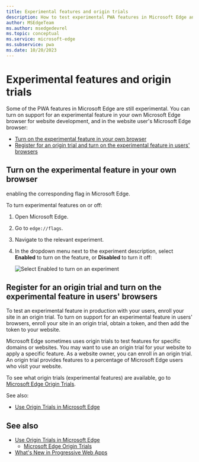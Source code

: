 ```yaml
---
title: Experimental features and origin trials
description: How to test experimental PWA features in Microsoft Edge and enroll your site in origin trials to use these features in production with your users.
author: MSEdgeTeam
ms.author: msedgedevrel
ms.topic: conceptual
ms.service: microsoft-edge
ms.subservice: pwa
ms.date: 10/20/2023
---
```

# Experimental features and origin trials

Some of the PWA features in Microsoft Edge are still experimental.  You can turn on support for an experimental feature in your own Microsoft Edge browser for website development, and in the website user's Microsoft Edge browser:

* [Turn on the experimental feature in your own browser](#turn-on-the-experimental-feature-in-your-own-browser)
* [Register for an origin trial and turn on the experimental feature in users' browsers](#register-for-an-origin-trial-and-turn-on-the-experimental-feature-in-users-browsers)


<!-- ====================================================================== -->
## Turn on the experimental feature in your own browser

enabling the corresponding flag in Microsoft Edge.

To turn experimental features on or off:

1. Open Microsoft Edge.

1. Go to `edge://flags`.

1. Navigate to the relevant experiment.

1. In the dropdown menu next to the experiment description, select **Enabled** to turn on the feature, or **Disabled** to turn it off:

   ![Select Enabled to turn on an experiment](./origin-trials-images/turn-on-experimental-flag.png)


<!-- ====================================================================== -->
## Register for an origin trial and turn on the experimental feature in users' browsers

To test an experimental feature in production with your users, enroll your site in an origin trial.  To turn on support for an experimental feature in users' browsers, enroll your site in an origin trial, obtain a token, and then add the token to your website.

Microsoft Edge sometimes uses origin trials to test features for specific domains or websites.  You may want to use an origin trial for your website to apply a specific feature.  As a website owner, you can enroll in an origin trial.  An origin trial provides features to a percentage<!-- todo: clarify; be specific; which browsers/users? --> of Microsoft Edge users who visit your website.

To see what origin trials (experimental features) are available, go to [Microsoft Edge Origin Trials](https://developer.microsoft.com/microsoft-edge/origin-trials).

See also:
* [Use Origin Trials in Microsoft Edge](../../origin-trials/index.md)


<!-- ====================================================================== -->
## See also
<!-- all links in article -->

* [Use Origin Trials in Microsoft Edge](../../origin-trials/index.md)
   * [Microsoft Edge Origin Trials](https://developer.microsoft.com/microsoft-edge/origin-trials)
* [What's New in Progressive Web Apps](../whats-new/pwa.md)<!-- link not in article body -->
